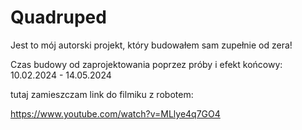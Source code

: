 # Quadruped

Jest to mój autorski projekt, który budowałem sam zupełnie od zera!

Czas budowy od zaprojektowania poprzez próby i efekt końcowy:
            10.02.2024 - 14.05.2024


tutaj zamieszczam link do filmiku z robotem:

https://www.youtube.com/watch?v=MLlye4q7GO4
